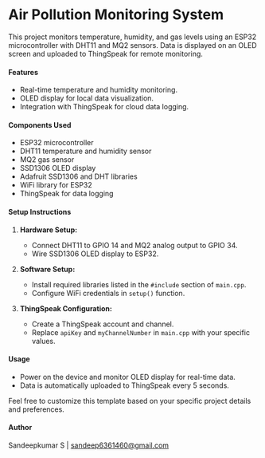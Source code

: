# Air Pollution Monitoring System

This project monitors temperature, humidity, and gas levels using an ESP32 microcontroller with DHT11 and MQ2 sensors. Data is displayed on an OLED screen and uploaded to ThingSpeak for remote monitoring.

#### Features
- Real-time temperature and humidity monitoring.
- OLED display for local data visualization.
- Integration with ThingSpeak for cloud data logging.

#### Components Used
- ESP32 microcontroller
- DHT11 temperature and humidity sensor
- MQ2 gas sensor
- SSD1306 OLED display
- Adafruit SSD1306 and DHT libraries
- WiFi library for ESP32
- ThingSpeak for data logging

#### Setup Instructions
1. **Hardware Setup:**
   - Connect DHT11 to GPIO 14 and MQ2 analog output to GPIO 34.
   - Wire SSD1306 OLED display to ESP32.

2. **Software Setup:**
   - Install required libraries listed in the `#include` section of `main.cpp`.
   - Configure WiFi credentials in `setup()` function.

3. **ThingSpeak Configuration:**
   - Create a ThingSpeak account and channel.
   - Replace `apiKey` and `myChannelNumber` in `main.cpp` with your specific values.

#### Usage
- Power on the device and monitor OLED display for real-time data.
- Data is automatically uploaded to ThingSpeak every 5 seconds.


Feel free to customize this template based on your specific project details and preferences.

#### Author
Sandeepkumar S | sandeep6361460@gmail.com

